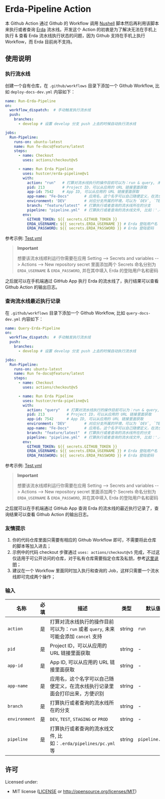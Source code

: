 # Erda-Pipeline Action

本 Github Action 通过 Github 的 Workflow 调用 [Nushell](https://github.com/nushell/nushell) 脚本然后再利用该脚本来执行或者查询 [Erda](https://erda.cloud/) 流水线。开发这个 Action 的初衷是为了解决无法在手机上执行 & 查看 Erda 流水线执行状态的问题，因为 Github 支持在手机上执行 Workflow，而 Erda 目前尚不支持。

## 使用说明

### 执行流水线

创建一个自有仓库，在 `.github/workflows` 目录下添加一个 Github Workflow, 比如 `deploy-docs-dev.yml` 内容如下：

```yaml
name: Run-Erda-Pipeline
on:
  workflow_dispatch:  # 手动触发执行流水线
  push:
    branches:
      - develop # 设置 develop 分支 push 上去的时候自动执行流水线

jobs:
  Run-Pipeline:
    runs-on: ubuntu-latest
    name: Run fe-docs@feature/latest
    steps:
      - name: Checkout
        uses: actions/checkout@v5

      - name: Run Erda Pipeline
        uses: hustcer/erda-pipeline@v1
        with:
          action: "run"   # 打算对流水线执行的操作目前可以为：run & query, 未来可能会添加 cancel 支持
          pid: 213        # Project ID，可以从应用的 URL 链接里面获取
          app-id: 7542    # App ID, 可以从应用的 URL 链接里面获取
          app-name: "Fe-Docs"       # 应用名，这个名字可以自己随便定义，在流水线执行记录里面会打印出来，方便识别
          environment: 'DEV'        # 对应分支所属的环境，可以为 `DEV`, `TEST`, `STAGING` or `PROD`
          branch: "feature/latest"  # 打算执行或者查询的流水线所在的分支
          pipeline: "pipeline.yml"  # 打算执行或者查询的流水线文件, 比如：'.erda/pipelines/pc.yml' 等, 默认为 'pipeline.yml'
        env:
          GITHUB_TOKEN: ${{ secrets.GITHUB_TOKEN }}
          ERDA_USERNAME: ${{ secrets.ERDA_USERNAME }} # Erda 登陆用户名
          ERDA_PASSWORD: ${{ secrets.ERDA_PASSWORD }} # Erda 登陆密码
```

参考示例: [Test.yml](https://github.com/hustcer/erda-pipeline/blob/main/.github/workflows/test.yml)

> **Important**
>
>    想要该流水线顺利运行你需要在应用 Setting --> Secrets and variables --> Actions --> New repository secret 里面添加两个 Secrets
>    命名分别为 `ERDA_USERNAME` & `ERDA_PASSWORD`, 并在其中填入 Erda 的登陆用户名和密码

之后就可以在手机端通过 GitHub App 执行 Erda 的流水线了，执行结果可以查看 Github Action 的输出日志。

### 查询流水线最近执行记录

在 `.github/workflows` 目录下添加一个 Github Workflow, 比如 `query-docs-dev.yml` 内容如下：

```yaml
name: Query-Erda-Pipeline
on:
  workflow_dispatch:  # 手动触发执行流水线
  push:
    branches:
      - develop # 设置 develop 分支 push 上去的时候自动执行流水线

jobs:
  Run-Pipeline:
    runs-on: ubuntu-latest
    name: Run fe-docs@feature/latest
    steps:
      - name: Checkout
        uses: actions/checkout@v5

      - name: Run Erda Pipeline
        uses: hustcer/erda-pipeline@v1
        with:
          action: "query"   # 打算对流水线执行的操作目前可以为：run & query, 未来可能会添加 cancel 支持
          pid: 213          # Project ID，可以从应用的 URL 链接里面获取
          app-id: 7542      # App ID, 可以从应用的 URL 链接里面获取
          environment: 'DEV'        # 对应分支所属的环境，可以为 `DEV`, `TEST`, `STAGING` or `PROD`
          app-name: "Fe-Docs"       # 应用名，这个名字可以自己随便定义，在流水线执行记录里面会打印出来，方便识别
          branch: "feature/latest"  # 打算执行或者查询的流水线所在的分支
          pipeline: "pipeline.yml"  # 打算执行或者查询的流水线文件, 比如：'.erda/pipelines/pc.yml' 等, 默认为 'pipeline.yml'
        env:
          GITHUB_TOKEN: ${{ secrets.GITHUB_TOKEN }}
          ERDA_USERNAME: ${{ secrets.ERDA_USERNAME }} # Erda 登陆用户名
          ERDA_PASSWORD: ${{ secrets.ERDA_PASSWORD }} # Erda 登陆密码
```

参考示例: [Test.yml](https://github.com/hustcer/erda-pipeline/blob/main/.github/workflows/test.yml)

> **Important**
>
>    想要该流水线顺利运行你需要在应用 Setting --> Secrets and variables --> Actions --> New repository secret 里面添加两个 Secrets
>    命名分别为 `ERDA_USERNAME` & `ERDA_PASSWORD`, 并在其中填入 Erda 的登陆用户名和密码

之后就可以在手机端通过 GitHub App 查询 Erda 的流水线的最近执行记录了，查询结果可以查看 Github Action 的输出日志。

### 友情提示

1. 你的代码仓库里面只需要有相应的 Github Workflow 即可，不需要将此仓库的脚本等加入进去；
2. 示例中的代码 checkout 步骤通过 `uses: actions/checkout@v5` 完成，不过这仅适用于可公开访问的仓库，对于私有仓库需要指定仓库及私钥，参考[这里说明](https://github.com/actions/checkout#checkout-multiple-repos-private)；
3. 建议在一个 Workflow 里面同时加入执行和查询的 Job，这样只需要一个流水线即可完成两个操作；

### 输入

| 名称       | 必填 | 描述                                                                               | 类型   | 默认值         |
| ---------- | ---- | ---------------------------------------------------------------------------------- | ------ | -------------- |
| `action`   | 是   | 打算对流水线执行的操作目前可以为：`run` 或者 `query`, 未来可能会添加 `cancel` 支持 | string | `run`          |
| `pid`      | 是   | Project ID，可以从应用的 URL 链接里面获取                                          | string | -              |
| `app-id`   | 是   | App ID, 可以从应用的 URL 链接里面获取                                              | string | -              |
| `app-name` | 是   | 应用名，这个名字可以自己随便定义，在流水线执行记录里面会打印出来，方便识别         | string | -              |
| `branch`   | 是   | 打算执行或者查询的流水线所在的分支                                                 | string | -              |
| `environment` | 是 | `DEV`, `TEST`, `STAGING` or `PROD`                                      | string | -              |
| `pipeline` | 是   | 打算执行或者查询的流水线文件, 比如：`.erda/pipelines/pc.yml` 等                    | string | `pipeline.yml` |

## 许可

Licensed under:

- MIT license ([LICENSE](LICENSE) or http://opensource.org/licenses/MIT)
